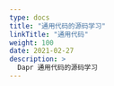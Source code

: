 ```yaml
---
type: docs
title: "通用代码的源码学习"
linkTitle: "通用代码"
weight: 100
date: 2021-02-27
description: >
  Dapr 通用代码的源码学习
---
```




